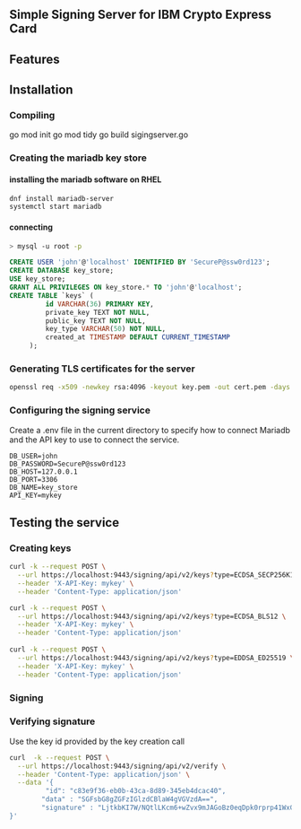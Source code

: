 ## Simple Signing Server for IBM Crypto Express Card


## Features


## Installation

### Compiling

go mod init
go mod tidy
go build sigingserver.go


### Creating the mariadb key store

#### installing the mariadb software on RHEL

```bash
dnf install mariadb-server
systemctl start mariadb
```

#### connecting 
```bash
> mysql -u root -p
```
```sql
CREATE USER 'john'@'localhost' IDENTIFIED BY 'SecureP@ssw0rd123';
CREATE DATABASE key_store;
USE key_store;
GRANT ALL PRIVILEGES ON key_store.* TO 'john'@'localhost';
CREATE TABLE `keys` (
         id VARCHAR(36) PRIMARY KEY,
         private_key TEXT NOT NULL,
         public_key TEXT NOT NULL,
         key_type VARCHAR(50) NOT NULL,
         created_at TIMESTAMP DEFAULT CURRENT_TIMESTAMP
     );
```

### Generating TLS certificates for the server
```bash
openssl req -x509 -newkey rsa:4096 -keyout key.pem -out cert.pem -days 365 -nodes
```
### Configuring the signing service

Create a .env file in the current directory to specify how to connect Mariadb and the API key to use to connect the service.
```
DB_USER=john
DB_PASSWORD=SecureP@ssw0rd123
DB_HOST=127.0.0.1
DB_PORT=3306
DB_NAME=key_store
API_KEY=mykey
```

## Testing the service

### Creating keys
```bash
curl -k --request POST \
  --url https://localhost:9443/signing/api/v2/keys?type=ECDSA_SECP256K1 \
  --header 'X-API-Key: mykey' \
  --header 'Content-Type: application/json'  

curl -k --request POST \
  --url https://localhost:9443/signing/api/v2/keys?type=ECDSA_BLS12 \
  --header 'X-API-Key: mykey' \
  --header 'Content-Type: application/json'
 
curl -k --request POST \
  --url https://localhost:9443/signing/api/v2/keys?type=EDDSA_ED25519 \
  --header 'X-API-Key: mykey' \
  --header 'Content-Type: application/json'
```
### Signing


### Verifying signature

Use the key id provided by the key creation call
```bash
curl  -k --request POST \
  --url https://localhost:9443/signing/api/v2/verify \
  --header 'Content-Type: application/json' \
  --data '{
         "id": "c83e9f36-eb0b-43ca-8d89-345eb4dcac40",
        "data" : "SGFsbG8gZGFzIGlzdCBlaW4gVGVzdA==",
        "signature" : "LjtkbKI7W/NQtlLKcm6+wZvx9mJAGoBz0eqDpk0rprp41WxCfIIgoNtIr6iRt37t/9gHPRn6Mrq23D9XuOxrLg=="
}'
```
